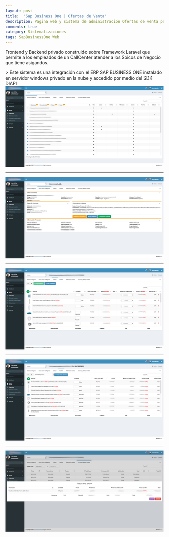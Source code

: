 ```yaml
---
layout: post
title:  "Sap Business One | Ofertas de Venta"
description: Pagina web y sistema de administración Ofertas de venta para un Callcenter integrado a SAP BUSINESS ONE
comments: true
category: Sistematizaciones
tags: SapBusinessOne Web
---
```

<p>Frontend y Backend privado construido sobre Framework Laravel que permite a los empleados de un CallCenter atender a los Soicos de Negocio que tiene asigandos.</p>
> Este sistema es una integración con el ERP SAP BUSINESS ONE instalado en servidor windows privado en la nube y accedido por medio del SDK DIAPI

<img src="/public/imgs/proyectos/SapbusinessOne-CallCenter-ListaSociosDeNegocio.png" />
<hr>
<img src="/public/imgs/proyectos/SapbusinessOne-CallCenter-InformacionSocioDeNegocio.png" /> 
<hr>
<img src="/public/imgs/proyectos/SapbusinessOne-CallCenter-Cotizaciones.png" /> 
<hr>
<img src="/public/imgs/proyectos/SapbusinessOne-CallCenter-OrdenesDeVenta.png" /> 
<hr>
<img src="/public/imgs/proyectos/SapbusinessOne-CallCenter-FacturasYNotasCredito.png" /> 
